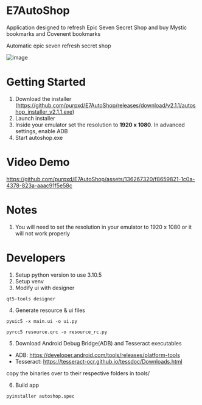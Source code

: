 # E7AutoShop
Application designed to refresh Epic Seven Secret Shop and buy Mystic bookmarks and Covenent bookmarks

Automatic epic seven refresh secret shop

![image](https://github.com/purpxd/E7AutoShop/assets/136267320/6578788c-d53b-4d20-91aa-3fd1db2c26f8)



# Getting Started
1. Download the installer (https://github.com/purpxd/E7AutoShop/releases/download/v2.1.1/autoshop_installer_v2.1.1.exe)
2. Launch installer
3. Inside your emulator set the resolution to **1920 x 1080**. In advanced settings, enable ADB
4. Start autoshop.exe

# Video Demo



https://github.com/purpxd/E7AutoShop/assets/136267320/f8659821-1c0a-4378-823a-aaac91f5e58c


# Notes
1. You will need to set the resolution in your emulator to 1920 x 1080 or it will not work properly

# Developers

1. Setup python version to use 3.10.5
2. Setup venv
3. Modify ui with designer

```
qt5-tools designer
```

4. Generate resource & ui files

```
pyuic5 -x main.ui -o ui.py
```

```
pyrcc5 resource.qrc -o resource_rc.py
```

5. Download Android Debug Bridge(ADB) and Tesseract executables
- ADB: https://developer.android.com/tools/releases/platform-tools
- Tesseract: https://tesseract-ocr.github.io/tessdoc/Downloads.html

copy the binaries over to their respective folders in tools/

6. Build app

```
pyinstaller autoshop.spec
```

